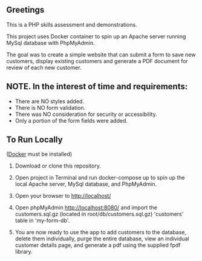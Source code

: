 ## Greetings 
This is a PHP skills assessment and demonstrations. 

This project uses Docker container to spin up an Apache server running MySql database with PhpMyAdmin. 

The goal was to create a simple website that can submit a form to save new customers, display existing customers and generate a PDF document for review of each new customer.

## NOTE.  In the interest of time and requirements:
- There are NO styles added. 
- There is NO form validation.
- There was NO consideration for security or accessibility.
- Only a portion of the form fields were added. 

## To Run Locally

(<a href="https://www.docker.com/products/docker-desktop/" target="_blank">Docker</a> must be installed)

1. Download or clone this repository. 

2. Open project in Terminal and run docker-compose up to spin up the local Apache server, MySql database, and PhpMyAdmin. 

3. Open your browser to <a href="http://localhost/" target="_blank" >http://localhost/</a>

4. Open phpMyAdmin <a href="http://localhost/8080/" target="_blank" >http://localhost:8080/</a>  and import the customers.sql.gz (located in root/db/customers.sql.gz) 'customers' table in 'my-form-db'.

5. You are now ready to use the app to add customers to the database, delete them individually, purge the entire database, view an individual customer details page, and generate a pdf using the supplied fpdf library.
